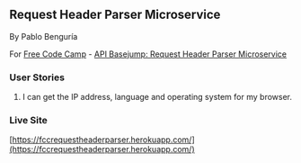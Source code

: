 ## Request Header Parser Microservice
By Pablo Benguría

For [Free Code Camp](http://freecodecamp.com) - [API Basejump: Request Header Parser Microservice](https://www.freecodecamp.com/challenges/request-header-parser-microservice)

### User Stories

1. I can get the IP address, language and operating system for my browser.

### Live Site
[https://fccrequestheaderparser.herokuapp.com/](https://fccrequestheaderparser.herokuapp.com/)
